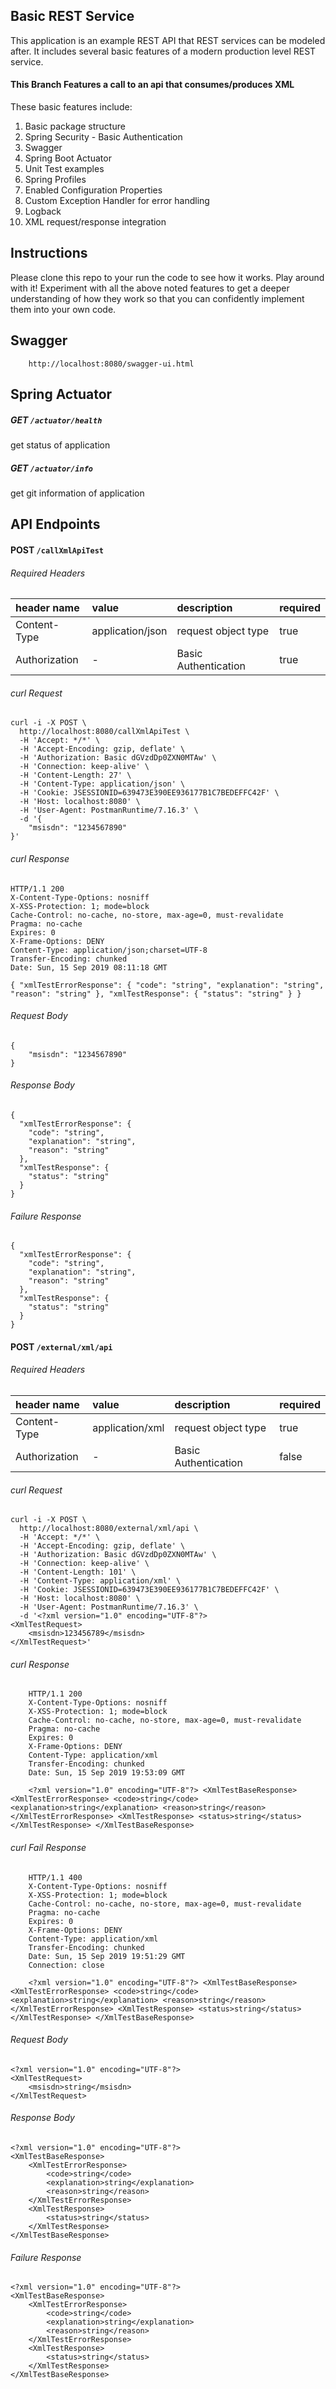 Basic REST Service
-

This application is an example REST API that REST services can be modeled after. It includes several basic features of a modern production level REST service.

#### This Branch Features a call to an api that consumes/produces XML

These basic features include:
1. Basic package structure
2. Spring Security - Basic Authentication
3. Swagger
4. Spring Boot Actuator
5. Unit Test examples
6. Spring Profiles
7. Enabled Configuration Properties
8. Custom Exception Handler for error handling
9. Logback
10. XML request/response integration

## Instructions
Please clone this repo to your run the code to see how it works. Play around with it! Experiment with all the above noted features to get a deeper understanding of how they work so that you can confidently implement them into your own code. 

## Swagger
        http://localhost:8080/swagger-ui.html

## Spring Actuator
##### GET `/actuator/health`
get status of application
##### GET `/actuator/info`
get git information of application


## API Endpoints

#### POST `/callXmlApiTest`

###### Required Headers

| header name   | value             | description           | required  |
| :----         | :----             | :----                 | :----     |
| Content-Type  | application/json  | request object type   | true      |
| Authorization | -                 | Basic Authentication  | true      |

###### curl Request
```
curl -i -X POST \
  http://localhost:8080/callXmlApiTest \
  -H 'Accept: */*' \
  -H 'Accept-Encoding: gzip, deflate' \
  -H 'Authorization: Basic dGVzdDp0ZXN0MTAw' \
  -H 'Connection: keep-alive' \
  -H 'Content-Length: 27' \
  -H 'Content-Type: application/json' \
  -H 'Cookie: JSESSIONID=639473E390EE936177B1C7BEDEFFC42F' \
  -H 'Host: localhost:8080' \
  -H 'User-Agent: PostmanRuntime/7.16.3' \
  -d '{
	"msisdn": "1234567890"
}'
```
###### curl Response
```
HTTP/1.1 200
X-Content-Type-Options: nosniff
X-XSS-Protection: 1; mode=block
Cache-Control: no-cache, no-store, max-age=0, must-revalidate
Pragma: no-cache
Expires: 0
X-Frame-Options: DENY
Content-Type: application/json;charset=UTF-8
Transfer-Encoding: chunked
Date: Sun, 15 Sep 2019 08:11:18 GMT

{ "xmlTestErrorResponse": { "code": "string", "explanation": "string", "reason": "string" }, "xmlTestResponse": { "status": "string" } }
```

###### Request Body
```
{
    "msisdn": "1234567890"
}
```

###### Response Body
```
{
  "xmlTestErrorResponse": {
    "code": "string",
    "explanation": "string",
    "reason": "string"
  },
  "xmlTestResponse": {
    "status": "string"
  }
}
```

###### Failure Response
```
{
  "xmlTestErrorResponse": {
    "code": "string",
    "explanation": "string",
    "reason": "string"
  },
  "xmlTestResponse": {
    "status": "string"
  }
}
```

#### POST `/external/xml/api`

###### Required Headers

| header name   | value             | description           | required  |
| :----         | :----             | :----                 | :----     |
| Content-Type  | application/xml  | request object type   | true      |
| Authorization | -                 | Basic Authentication  | false      |

###### curl Request
```
curl -i -X POST \
  http://localhost:8080/external/xml/api \
  -H 'Accept: */*' \
  -H 'Accept-Encoding: gzip, deflate' \
  -H 'Authorization: Basic dGVzdDp0ZXN0MTAw' \
  -H 'Connection: keep-alive' \
  -H 'Content-Length: 101' \
  -H 'Content-Type: application/xml' \
  -H 'Cookie: JSESSIONID=639473E390EE936177B1C7BEDEFFC42F' \
  -H 'Host: localhost:8080' \
  -H 'User-Agent: PostmanRuntime/7.16.3' \
  -d '<?xml version="1.0" encoding="UTF-8"?>
<XmlTestRequest>
	<msisdn>123456789</msisdn>
</XmlTestRequest>'
```
###### curl Response
        HTTP/1.1 200
        X-Content-Type-Options: nosniff
        X-XSS-Protection: 1; mode=block
        Cache-Control: no-cache, no-store, max-age=0, must-revalidate
        Pragma: no-cache
        Expires: 0
        X-Frame-Options: DENY
        Content-Type: application/xml
        Transfer-Encoding: chunked
        Date: Sun, 15 Sep 2019 19:53:09 GMT
        
        <?xml version="1.0" encoding="UTF-8"?> <XmlTestBaseResponse> <XmlTestErrorResponse> <code>string</code> <explanation>string</explanation> <reason>string</reason> </XmlTestErrorResponse> <XmlTestResponse> <status>string</status> </XmlTestResponse> </XmlTestBaseResponse>

###### curl Fail Response
        HTTP/1.1 400
        X-Content-Type-Options: nosniff
        X-XSS-Protection: 1; mode=block
        Cache-Control: no-cache, no-store, max-age=0, must-revalidate
        Pragma: no-cache
        Expires: 0
        X-Frame-Options: DENY
        Content-Type: application/xml
        Transfer-Encoding: chunked
        Date: Sun, 15 Sep 2019 19:51:29 GMT
        Connection: close
        
        <?xml version="1.0" encoding="UTF-8"?> <XmlTestBaseResponse> <XmlTestErrorResponse> <code>string</code> <explanation>string</explanation> <reason>string</reason> </XmlTestErrorResponse> <XmlTestResponse> <status>string</status> </XmlTestResponse> </XmlTestBaseResponse>

###### Request Body
```
<?xml version="1.0" encoding="UTF-8"?>
<XmlTestRequest>
	<msisdn>string</msisdn>
</XmlTestRequest>
```

###### Response Body
```
<?xml version="1.0" encoding="UTF-8"?>
<XmlTestBaseResponse>
	<XmlTestErrorResponse>
		<code>string</code>
		<explanation>string</explanation>
		<reason>string</reason>
	</XmlTestErrorResponse>
	<XmlTestResponse>
		<status>string</status>
	</XmlTestResponse>
</XmlTestBaseResponse>
```

###### Failure Response
```
<?xml version="1.0" encoding="UTF-8"?>
<XmlTestBaseResponse>
	<XmlTestErrorResponse>
		<code>string</code>
		<explanation>string</explanation>
		<reason>string</reason>
	</XmlTestErrorResponse>
	<XmlTestResponse>
		<status>string</status>
	</XmlTestResponse>
</XmlTestBaseResponse>
```

